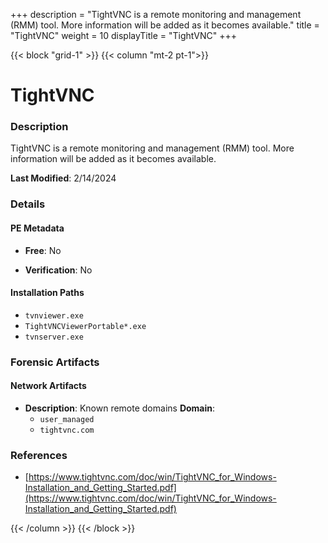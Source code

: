 +++
description = "TightVNC is a remote monitoring and management (RMM) tool. More information will be added as it becomes available."
title = "TightVNC"
weight = 10
displayTitle = "TightVNC"
+++


{{< block "grid-1" >}}
{{< column "mt-2 pt-1">}}

# TightVNC


### Description

TightVNC is a remote monitoring and management (RMM) tool. More information will be added as it becomes available.



**Last Modified**: 2/14/2024

### Details


#### PE Metadata


- **Free**: No

- **Verification**: No




#### Installation Paths
- `tvnviewer.exe`
- `TightVNCViewerPortable*.exe`
- `tvnserver.exe`

### Forensic Artifacts




#### Network Artifacts

- **Description**: Known remote domains
  **Domain**:
    - `user_managed`
    - `tightvnc.com`





### References
- [https://www.tightvnc.com/doc/win/TightVNC_for_Windows-Installation_and_Getting_Started.pdf](https://www.tightvnc.com/doc/win/TightVNC_for_Windows-Installation_and_Getting_Started.pdf)



{{< /column >}}
{{< /block >}}
